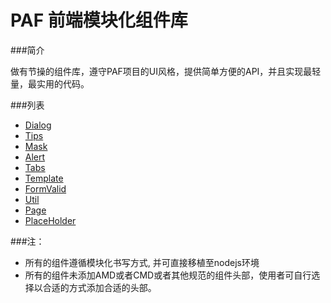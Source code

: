 PAF 前端模块化组件库
=====================

###简介

做有节操的组件库，遵守PAF项目的UI风格，提供简单方便的API，并且实现最轻量，最实用的代码。


###列表
* [Dialog](/mod/dialog)
* [Tips](/mod/tips)
* [Mask](/mod/mask)
* [Alert](/mod/alert)
* [Tabs](/mod/tabs)
* [Template](/mod/template)
* [FormValid](/mod/formValid)
* [Util](/mod/util)
* [Page](/mod/page)
* [PlaceHolder](/mod/placeholder)


###注：
* 所有的组件遵循模块化书写方式, 并可直接移植至nodejs环境
* 所有的组件未添加AMD或者CMD或者其他规范的组件头部，使用者可自行选择以合适的方式添加合适的头部。
